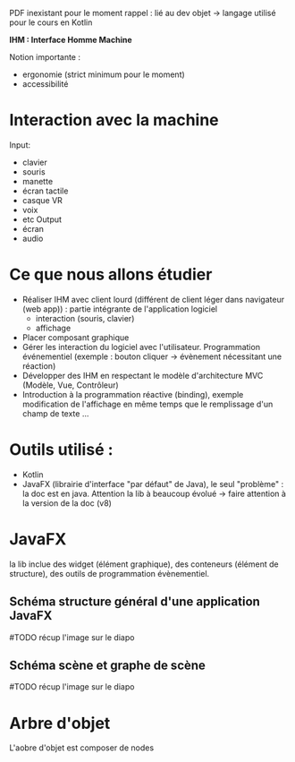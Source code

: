 PDF inexistant pour le moment
rappel : lié au dev objet -> langage utilisé pour le cours en Kotlin

**IHM : Interface Homme Machine**

Notion importante :
- ergonomie (strict minimum pour le moment)
- accessibilité
# Interaction avec la machine
Input: 
- clavier
- souris
- manette
- écran tactile
- casque VR
- voix
- etc
Output
- écran
- audio
# Ce que nous allons étudier
- Réaliser IHM avec client lourd (différent de client léger dans navigateur (web app)) : partie intégrante de l'application logiciel
	- interaction (souris, clavier)
	- affichage
- Placer composant graphique
- Gérer les interaction du logiciel avec l'utilisateur. Programmation événementiel (exemple : bouton cliquer -> évènement nécessitant une réaction)
- Développer des IHM en respectant le modèle d'architecture MVC (Modèle, Vue, Contrôleur)
- Introduction à la programmation réactive (binding), exemple modification de l'affichage en même temps que le remplissage d'un champ de texte ...
# Outils utilisé :
- Kotlin
- JavaFX (librairie d'interface "par défaut" de Java), le seul "problème" : la doc est en java. Attention la lib à beaucoup évolué -> faire attention à la version de la doc (v8)
# JavaFX
la lib inclue des widget (élément graphique), des conteneurs (élément de structure), des outils de programmation évènementiel.
## Schéma structure général d'une application JavaFX
#TODO récup l'image sur le diapo
## Schéma scène et graphe de scène
#TODO récup l'image sur le diapo
# Arbre d'objet
L'aobre d'objet est composer de nodes